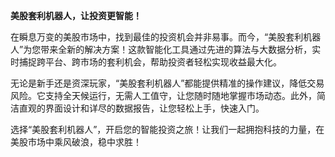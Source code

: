 **美股套利机器人，让投资更智能！**

在瞬息万变的美股市场中，找到最佳的投资机会并非易事。而今，“美股套利机器人”为您带来全新的解决方案！这款智能化工具通过先进的算法与大数据分析，实时捕捉跨平台、跨市场的套利机会，帮助投资者轻松实现收益最大化。

无论是新手还是资深玩家，“美股套利机器人”都能提供精准的操作建议，降低交易风险。它支持全天候运行，无需人工值守，让您随时随地掌握市场动态。此外，简洁直观的界面设计和详尽的数据报告，让您轻松上手，快速入门。

选择“美股套利机器人”，开启您的智能投资之旅！让我们一起拥抱科技的力量，在美股市场中乘风破浪，稳中求胜！